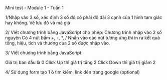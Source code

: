 Mini test - Module 1 - Tuần 1

1/Nhập vào 3 số, xác định 3 số đó có phải độ dài 3 cạnh của 1 hình tam giác hay không.
Vẽ lưu đồ và mã giả

2/ Viết chương trình bằng JavaScript cho phép:
Chương trình nhập vào 2 số nguyên
Có 4 nút bấm +, -, *, /
Nhấn vào các nút tương ứng thì in ra kết quả tổng, hiệu, tích và thương của 2 số được nhập vào.

3/ Viết chương trình bằng JavaScript:

Giá trị ban đầu là 0
Click Up thì giá trị tăng 2
Click Down thì giá trị giảm 2

4/ Sử dụng form tạo 1 ô tìm kiếm, link đến trang google (optional)